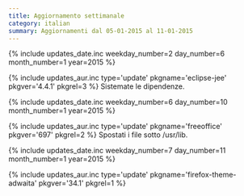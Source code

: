 ```yaml
---
title: Aggiornamento settimanale
category: italian
summary: Aggiornamenti dal 05-01-2015 al 11-01-2015
---
```


{% include updates_date.inc weekday_number=2 day_number=6 month_number=1 year=2015 %}

{% include updates_aur.inc type='update' pkgname='eclipse-jee' pkgver='4.4.1' pkgrel=3 %}
Sistemate le dipendenze.

{% include updates_date.inc weekday_number=6 day_number=10 month_number=1 year=2015 %}

{% include updates_aur.inc type='update' pkgname='freeoffice' pkgver='697' pkgrel=2 %}
Spostati i file sotto /usr/lib.

{% include updates_date.inc weekday_number=7 day_number=11 month_number=1 year=2015 %}

{% include updates_aur.inc type='update' pkgname='firefox-theme-adwaita' pkgver='34.1' pkgrel=1 %}
